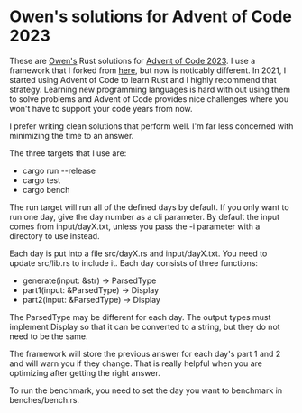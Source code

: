 # Owen's solutions for Advent of Code 2023

These are [Owen's](https://fosstodon.org/@omalley) Rust solutions for
[Advent of Code 2023](https://adventofcode.com/2023/). I use a
framework that I forked from
[here](https://gitlab.com/mbryant/aoc-2021/), but now is noticably
different. In 2021, I started using Advent of Code to learn Rust and I
highly recommend that strategy. Learning new programming languages is
hard with out using them to solve problems and Advent of Code provides
nice challenges where you won't have to support your code years from
now.

I prefer writing clean solutions that perform well. I'm far less concerned
with minimizing the time to an answer.

The three targets that I use are:
* cargo run --release
* cargo test
* cargo bench

The run target will run all of the defined days by default. If you
only want to run one day, give the day number as a cli parameter. By
default the input comes from input/dayX.txt, unless you pass the -i
parameter with a directory to use instead.

Each day is put into a file src/dayX.rs and input/dayX.txt. You need
to update src/lib.rs to include it. Each day consists of three functions:

* generate(input: &str) -> ParsedType
* part1(input: &ParsedType) -> Display
* part2(input: &ParsedType) -> Display

The ParsedType may be different for each day. The output types must
implement Display so that it can be converted to a string, but they do
not need to be the same.

The framework will store the previous answer for each day's part 1 and
2 and will warn you if they change. That is really helpful when you
are optimizing after getting the right answer.

To run the benchmark, you need to set the day you want to benchmark in
benches/bench.rs.

